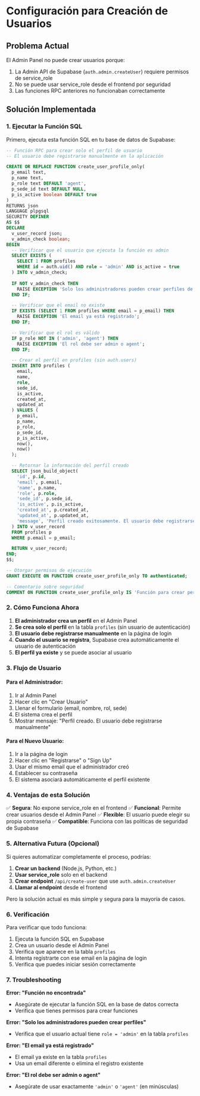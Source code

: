 # Configuración para Creación de Usuarios

## Problema Actual
El Admin Panel no puede crear usuarios porque:
1. La Admin API de Supabase (`auth.admin.createUser`) requiere permisos de service_role
2. No se puede usar service_role desde el frontend por seguridad
3. Las funciones RPC anteriores no funcionaban correctamente

## Solución Implementada

### 1. Ejecutar la Función SQL
Primero, ejecuta esta función SQL en tu base de datos de Supabase:

```sql
-- Función RPC para crear solo el perfil de usuario
-- El usuario debe registrarse manualmente en la aplicación

CREATE OR REPLACE FUNCTION create_user_profile_only(
  p_email text,
  p_name text,
  p_role text DEFAULT 'agent',
  p_sede_id text DEFAULT NULL,
  p_is_active boolean DEFAULT true
)
RETURNS json
LANGUAGE plpgsql
SECURITY DEFINER
AS $$
DECLARE
  v_user_record json;
  v_admin_check boolean;
BEGIN
  -- Verificar que el usuario que ejecuta la función es admin
  SELECT EXISTS (
    SELECT 1 FROM profiles 
    WHERE id = auth.uid() AND role = 'admin' AND is_active = true
  ) INTO v_admin_check;
  
  IF NOT v_admin_check THEN
    RAISE EXCEPTION 'Solo los administradores pueden crear perfiles de usuario';
  END IF;

  -- Verificar que el email no existe
  IF EXISTS (SELECT 1 FROM profiles WHERE email = p_email) THEN
    RAISE EXCEPTION 'El email ya está registrado';
  END IF;

  -- Verificar que el rol es válido
  IF p_role NOT IN ('admin', 'agent') THEN
    RAISE EXCEPTION 'El rol debe ser admin o agent';
  END IF;

  -- Crear el perfil en profiles (sin auth.users)
  INSERT INTO profiles (
    email,
    name,
    role,
    sede_id,
    is_active,
    created_at,
    updated_at
  ) VALUES (
    p_email,
    p_name,
    p_role,
    p_sede_id,
    p_is_active,
    now(),
    now()
  );

  -- Retornar la información del perfil creado
  SELECT json_build_object(
    'id', p.id,
    'email', p.email,
    'name', p.name,
    'role', p.role,
    'sede_id', p.sede_id,
    'is_active', p.is_active,
    'created_at', p.created_at,
    'updated_at', p.updated_at,
    'message', 'Perfil creado exitosamente. El usuario debe registrarse manualmente en la aplicación.'
  ) INTO v_user_record
  FROM profiles p
  WHERE p.email = p_email;

  RETURN v_user_record;
END;
$$;

-- Otorgar permisos de ejecución
GRANT EXECUTE ON FUNCTION create_user_profile_only TO authenticated;

-- Comentario sobre seguridad
COMMENT ON FUNCTION create_user_profile_only IS 'Función para crear perfiles de usuario. El usuario debe registrarse manualmente en la aplicación.';
```

### 2. Cómo Funciona Ahora

1. **El administrador crea un perfil** en el Admin Panel
2. **Se crea solo el perfil** en la tabla `profiles` (sin usuario de autenticación)
3. **El usuario debe registrarse manualmente** en la página de login
4. **Cuando el usuario se registra**, Supabase crea automáticamente el usuario de autenticación
5. **El perfil ya existe** y se puede asociar al usuario

### 3. Flujo de Usuario

#### Para el Administrador:
1. Ir al Admin Panel
2. Hacer clic en "Crear Usuario"
3. Llenar el formulario (email, nombre, rol, sede)
4. El sistema crea el perfil
5. Mostrar mensaje: "Perfil creado. El usuario debe registrarse manualmente"

#### Para el Nuevo Usuario:
1. Ir a la página de login
2. Hacer clic en "Registrarse" o "Sign Up"
3. Usar el mismo email que el administrador creó
4. Establecer su contraseña
5. El sistema asociará automáticamente el perfil existente

### 4. Ventajas de esta Solución

✅ **Segura**: No expone service_role en el frontend
✅ **Funcional**: Permite crear usuarios desde el Admin Panel
✅ **Flexible**: El usuario puede elegir su propia contraseña
✅ **Compatible**: Funciona con las políticas de seguridad de Supabase

### 5. Alternativa Futura (Opcional)

Si quieres automatizar completamente el proceso, podrías:

1. **Crear un backend** (Node.js, Python, etc.)
2. **Usar service_role** solo en el backend
3. **Crear endpoint** `/api/create-user` que use `auth.admin.createUser`
4. **Llamar al endpoint** desde el frontend

Pero la solución actual es más simple y segura para la mayoría de casos.

### 6. Verificación

Para verificar que todo funciona:

1. Ejecuta la función SQL en Supabase
2. Crea un usuario desde el Admin Panel
3. Verifica que aparece en la tabla `profiles`
4. Intenta registrarte con ese email en la página de login
5. Verifica que puedes iniciar sesión correctamente

### 7. Troubleshooting

**Error: "Función no encontrada"**
- Asegúrate de ejecutar la función SQL en la base de datos correcta
- Verifica que tienes permisos para crear funciones

**Error: "Solo los administradores pueden crear perfiles"**
- Verifica que el usuario actual tiene `role = 'admin'` en la tabla `profiles`

**Error: "El email ya está registrado"**
- El email ya existe en la tabla `profiles`
- Usa un email diferente o elimina el registro existente

**Error: "El rol debe ser admin o agent"**
- Asegúrate de usar exactamente `'admin'` o `'agent'` (en minúsculas) 